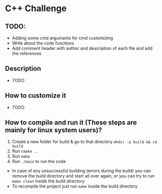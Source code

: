 # C++ Challenge

## TODO:

* Adding some cmd argumants for cmd customizing
* Write about the code functions
* Add comment header with author and description of each file and add the references

## Description

* TODO

## How to customize it

* TODO

## How to compile and run it (These steps are mainly for linux system users)?

1. Create a new folder for build & go to that directory ```mkdir -p build && cd build```
2. Run ```cmake ..```
3. Run ```make```
4. Run ```./main``` to run the code
* In case of any unsuccessful building (errors during the build) you can remove the build directory and start all over again, or you can try to run ```make clean``` inside the build directory
* To recompile the project just run ```make``` inside the build directory
